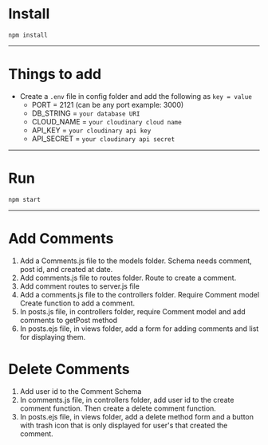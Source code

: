 # Install

`npm install`

---

# Things to add

- Create a `.env` file in config folder and add the following as `key = value`
  - PORT = 2121 (can be any port example: 3000)
  - DB_STRING = `your database URI`
  - CLOUD_NAME = `your cloudinary cloud name`
  - API_KEY = `your cloudinary api key`
  - API_SECRET = `your cloudinary api secret`

---

# Run

`npm start`

---

# Add Comments
1. Add a Comments.js file to the models folder. 
    Schema needs comment, post id, and created at date.
2. Add comments.js file to routes folder.
    Route to create a comment.
3. Add comment routes to server.js file 
4. Add a comments.js file to the controllers folder.
    Require Comment model
    Create function to add a comment.
5. In posts.js file, in controllers folder, require Comment model and 
  add comments to getPost method
6. In posts.ejs file, in views folder, add a form for adding comments 
  and list for displaying them.

# Delete Comments
1. Add user id to the Comment Schema
2. In comments.js file, in controllers folder, add user id to the create 
  comment function. Then create a delete comment function.
3. In posts.ejs file, in views folder, add a delete method form and a 
  button with trash icon that is only displayed for user's that created 
  the comment.